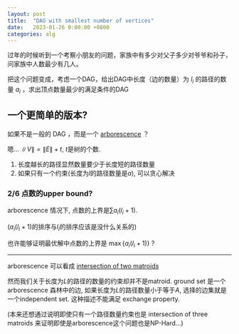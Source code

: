 ```yaml
---
layout: post
title:  "DAG with smallest number of vertices"
date:   2023-01-26 0:00:00 +0800
categories: alg
---
```


<!-- >我还没有非常仔细的想这个问题，也还没去查。这个问题可能非常简单，可能已经有人研究过这个问题了 -->

过年的时候听到一个考察小朋友的问题，家族中有多少对父子多少对爷爷和孙子，问家族中人数最少有几人。

把这个问题变成，考虑一个DAG，给出DAG中长度（边的数量）为 $l_i$ 的路径的数量 $a_i$ ，求出顶点数量最少的满足条件的DAG

## 一个更简单的版本?

如果不是一般的 DAG ，而是一个 [arborescence](https://en.wikipedia.org/wiki/Arborescence_(graph_theory)) ？

嗯... $\|V\|=\|E\|+t$, $t$是树的个数. 

1. 长度越长的路径显然数量要少于长度短的路径数量
2. 如果只有一个约束(长度为$l$的路径数量是$a$), 可以贪心解决

### 2/6 点数的upper bound?

arborescence 情况下, 点数的上界是$\sum a_i(l_i+1)$.

($a_i(l_i+1)$的排序与$l_i$的排序应该是没什么关系的)

也许能够证明最优解中点数的上界是 $\max \{a_i(l_i+1)\}$ ?

---

arborescence 可以看成 [intersection of two matroids](https://math.mit.edu/~goemans/18433S07/arborescence.pdf)

然而我们关于长度为$L$的路径的数量的约束却并不是matroid. ground set 是一个 arborescence 森林中的边, 如果长度为$L$的路径数量小于等于$A$, 选择的边集就是一个independent set. 这种描述不能满足 exchange property.

(本来还想通过说明即使只有一个路径数量约束也是 intersection of three matroids 来证明即使是arborescence这个问题也是NP-Hard...)
